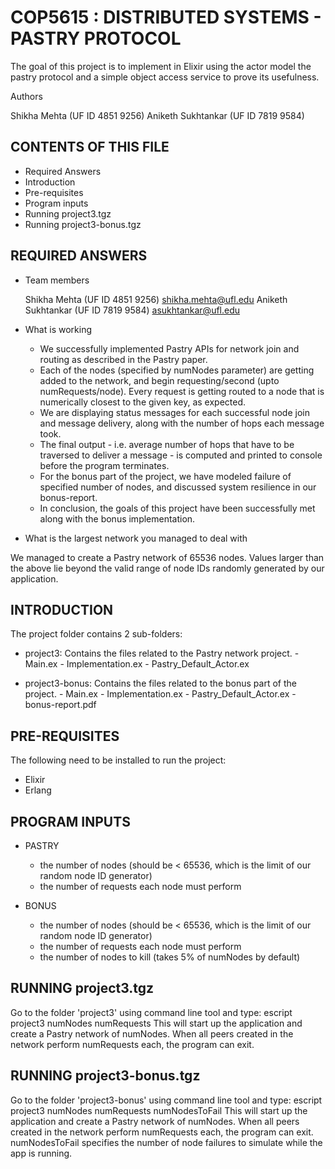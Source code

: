 # COP5615 : DISTRIBUTED SYSTEMS - PASTRY PROTOCOL
The goal of this project is to implement in Elixir using the actor model the pastry protocol and a simple object access service to prove its usefulness.

Authors

Shikha Mehta (UF ID 4851 9256)
Aniketh Sukhtankar (UF ID 7819 9584)


CONTENTS OF THIS FILE 
---------------------
   
 * Required Answers  
 * Introduction
 * Pre-requisites
 * Program inputs
 * Running project3.tgz
 * Running project3-bonus.tgz


REQUIRED ANSWERS
----------------
* Team members

  Shikha Mehta (UF ID 4851 9256) shikha.mehta@ufl.edu
  Aniketh Sukhtankar (UF ID 7819 9584) asukhtankar@ufl.edu

* What is working

  - We successfully implemented Pastry APIs for network join and routing as described in the Pastry paper.
  - Each of the nodes (specified by numNodes parameter) are getting added to the network, and begin requesting/second (upto numRequests/node). Every request is getting routed to a node that is numerically closest to the given key, as expected.
  - We are displaying status messages for each successful node join and message delivery, along with the number of hops each message took.
  - The final output - i.e. average number of hops that have to be traversed to deliver a message - is computed and printed to console before the program terminates.
  - For the bonus part of the project, we have modeled failure of specified number of nodes, and discussed system resilience in our bonus-report.
  - In conclusion, the goals of this project have been successfully met along with the bonus implementation.

* What is the largest network you managed to deal with

We managed to create a Pastry network of 65536 nodes.
Values larger than the above lie beyond the valid range of node IDs randomly generated by our application.

INTRODUCTION
------------
The project folder contains 2 sub-folders:

* project3: Contains the files related to the Pastry network project.
          - Main.ex
          - Implementation.ex
	  - Pastry_Default_Actor.ex

* project3-bonus: Contains the files related to the bonus part of the project.
	        - Main.ex
        	- Implementation.ex
	 	- Pastry_Default_Actor.ex
         	- bonus-report.pdf

PRE-REQUISITES
------------
The following need to be installed to run the project:
* Elixir
* Erlang

PROGRAM INPUTS
------------
* PASTRY
  - the number of nodes (should be < 65536, which is the limit of our random node ID generator)
  - the number of requests each node must perform

* BONUS
  - the number of nodes (should be < 65536, which is the limit of our random node ID generator)
  - the number of requests each node must perform
  - the number of nodes to kill (takes 5% of numNodes by default)

RUNNING project3.tgz
------------------------------
 Go to the folder 'project3' using command line tool and type: escript project3 numNodes numRequests
 This will start up the application and create a Pastry network of numNodes. When all peers created in the network perform numRequests each, the program can exit.

RUNNING project3-bonus.tgz
------------------------------
 Go to the folder 'project3-bonus' using command line tool and type: escript project3 numNodes numRequests numNodesToFail
 This will start up the application and create a Pastry network of numNodes. When all peers created in the network perform numRequests each, the program can exit. numNodesToFail specifies the number of node failures to simulate while the app is running.
